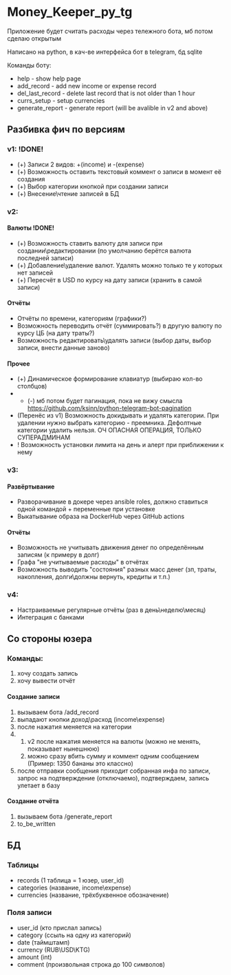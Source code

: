 # Money_Keeper_py_tg
Приложение будет считать расходы через тележного бота, мб потом сделаю открытым

Написано на python, в кач-ве интерфейса бот в telegram, бд sqlite

Команды боту:

* help - show help page
* add_record - add new income or expense record
* del_last_record - delete last record that is not older than 1 hour
* currs_setup - setup currencies
* generate_report - generate report (will be avalible in v2 and above)

## Разбивка фич по версиям
### v1: !DONE!
* (+) Записи 2 видов: +(income) и -(expense)
* (+) Возможность оставить текстовый коммент о записи в момент её создания
* (+) Выбор категории кнопкой при создании записи
* (+) Внесение\чтение записей в БД

### v2:
#### Валюты !DONE!
* (+) Возможность ставить валюту для записи при создании\редактировании (по умолчанию берётся валюта последней записи)
* (+) Добавление\удаление валют. Удалять можно только те у которых нет записей
* (+) Пересчёт в USD по курсу на дату записи (хранить в самой записи)
#### Отчёты
* Отчёты по времени, категориям (графики?)
* Возможность переводить отчёт (суммировать?) в другую валюту по курсу ЦБ (на дату траты?)
* Возможность редактировать\удалять записи (выбор даты, выбор записи, внести данные заново)
#### Прочее
* (+) Динамическое формирование клавиатур (выбираю кол-во столбцов)
* * (-) мб потом будет пагинация, пока не вижу смысла https://github.com/ksinn/python-telegram-bot-pagination
* (Перенёс из v1) Возможность докидывать и удалять категории. При удалении нужно выбрать категорию - преемника. Дефолтные категории удалить нельзя. ОЧ ОПАСНАЯ ОПЕРАЦИЯ, ТОЛЬКО СУПЕРАДМИНАМ
* ! Возможность установки лимита на день и алерт при приближении к нему

### v3:
#### Развёртывание
* Разворачивание в докере через ansible roles, должно ставиться одной командой + переменные при установке
* Выкатывание образа на DockerHub через GitHub actions
#### Отчёты
* Возможность не учитывать движения денег по определённым записям (к примеру в долг)
* Графа "не учитываемые расходы" в отчётах
* Возможность выводить "состояния" разных масс денег (зп, траты, накопления, долги\должны вернуть, кредиты и т.п.)

### v4:
* Настраиваемые регулярные отчёты (раз в день\неделю\месяц)
* Интеграция с банками

## Со стороны юзера

### Команды:
1. хочу создать запись
2. хочу вывести отчёт

#### Создание записи
1. вызываем бота /add_record
2. выпадают кнопки доход\расход (income\expense)
3. после нажатия меняется на категории
4.  1. v2 после нажатия меняется на валюты (можно не менять, показывает нынешнюю)
    2.  можно сразу вбить сумму и коммент одним сообщением (Пример: 1350 бананы это классно)
5. после отправки сообщения приходит собранная инфа по записи, запрос на подтверждение (отключаемо), подтверждаем, запись улетает в базу

#### Создание отчёта
1. вызываем бота /generate_report
2. to_be_written


## БД
### Таблицы
* records (1 таблица = 1 юзер, user_id)
* categories (название, income\expense)
* currencies (название, трёхбуквенное обозначение)

### Поля записи
* user_id (кто прислал запись)
* category (ссыль на одну из категорий)
* date (таймштамп)
* currency (RUB\USD\KTG)
* amount (int)
* comment (произвольная строка до 100 символов)